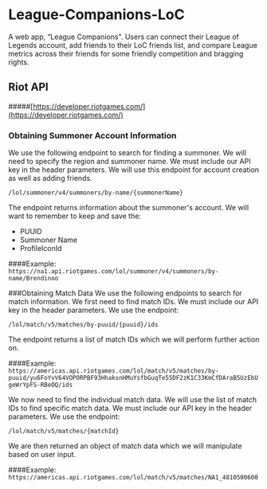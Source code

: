 # League-Companions-LoC
A web app, “League Companions". Users can connect their League of Legends account, add friends to their LoC friends list, and compare League metrics across their 
friends for some friendly competition and bragging rights.

## Riot API 
#####[https://developer.riotgames.com/](https://developer.riotgames.com/)
### Obtaining Summoner Account Information
We use the following endpoint to search for finding a summoner. We will need to specify the region and summoner name. We must include our API key in the header parameters.
We will use this endpoint for account creation as well as adding friends.

`/lol/summoner/v4/summoners/by-name/{summonerName}`

The endpoint returns information about the summoner's account. We will want to remember to keep and save the:
- PUUID
- Summoner Name
- ProfileIconId

####Example:
`https://na1.api.riotgames.com/lol/summoner/v4/summoners/by-name/Brendinoo`

###Obtaining Match Data
We use the following endpoints to search for match information. We first need to find match IDs. We must include our API key in the header parameters.
We use the endpoint: 

`/lol/match/v5/matches/by-puuid/{puuid}/ids`

The endpoint returns a list of match IDs which we will perform further action on.

####Example:
`https://americas.api.riotgames.com/lol/match/v5/matches/by-puuid/yu6FoYvV64VOPORPBF93HhaksnHMuYsfbGuqTe55DF2zK1C33KmCfDAraB5UzEbUgeWrYpFS-RBeOQ/ids`

We now need to find the individual match data. We will use the list of match IDs to find specific match data. We must include our API key in the header parameters. 
We use the endpoint: 

`/lol/match/v5/matches/{matchId}`

We are then returned an object of match data which we will manipulate based on user input.

####Example:
`https://americas.api.riotgames.com/lol/match/v5/matches/NA1_4810500600`
